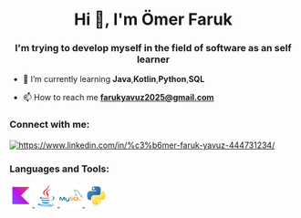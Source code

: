 <h1 align="center">Hi 👋, I'm Ömer Faruk</h1>
<h3 align="center">I'm trying to develop myself in the field of software as an self learner</h3>

- 🌱 I’m currently learning **Java**,**Kotlin**,**Python**,**SQL**

- 📫 How to reach me **farukyavuz2025@gmail.com**

<h3 align="left">Connect with me:</h3>
<p align="left">
<a href="https://www.linkedin.com/in/%c3%b6mer-faruk-yavuz-444731234/" target="blank"><img align="center" src="https://raw.githubusercontent.com/rahuldkjain/github-profile-readme-generator/master/src/images/icons/Social/linked-in-alt.svg" alt="https://www.linkedin.com/in/%c3%b6mer-faruk-yavuz-444731234/" height="30" width="40" /></a>
</p>

<h3 align="left">Languages and Tools:</h3>
<p align="left"> </a> <a href="https://kotlinlang.org/" target="_blank" rel="noreferrer"> <img src="https://raw.githubusercontent.com/devicons/devicon/master/icons/kotlin/kotlin-original.svg" alt="kotlin" width="40" height="40"/> </a> <a href="https://www.java.com" target="_blank" rel="noreferrer"> <img src="https://raw.githubusercontent.com/devicons/devicon/master/icons/java/java-original.svg" alt="java" width="40" height="40"/> </a> <a href="https://www.mysql.com/" target="_blank" rel="noreferrer"> <img src="https://raw.githubusercontent.com/devicons/devicon/master/icons/mysql/mysql-original-wordmark.svg" alt="mysql" width="40" height="40"/> </a> <a href="https://www.python.org" target="_blank" rel="noreferrer"> <img src="https://raw.githubusercontent.com/devicons/devicon/master/icons/python/python-original.svg" alt="python" width="40" height="40"/> </p>
